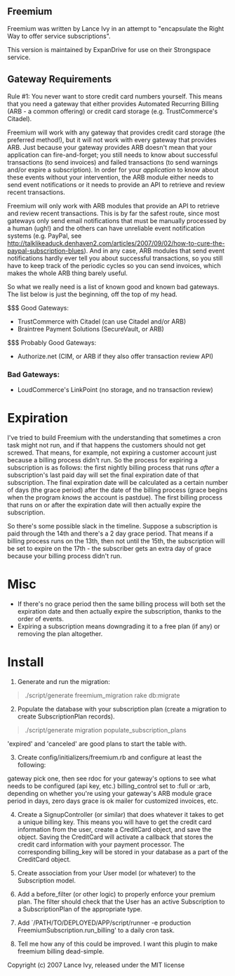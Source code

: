 ## Freemium

Freemium was written by Lance Ivy in an attempt to "encapsulate the Right Way to offer service subscriptions".

This version is maintained by ExpanDrive for use on their Strongspace service.

## Gateway Requirements

Rule #1: You never want to store credit card numbers yourself. This means that you need a gateway that either provides Automated Recurring Billing (ARB - a common offering) or credit card storage (e.g. TrustCommerce's Citadel).

Freemium will work with any gateway that provides credit card storage (the preferred method!), but it will not work with every gateway that provides ARB. Just because your gateway provides ARB doesn't mean that your application can fire-and-forget; you still needs to know about successful transactions (to send invoices) and failed transactions (to send warnings and/or expire a subscription). In order for your _application_ to know about these events without your intervention, the ARB module either needs to send event notifications or it needs to provide an API to retrieve and review recent transactions.

Freemium will only work with ARB modules that provide an API to retrieve and review recent transactions. This is by far the safest route, since most gateways only send email notifications that must be manually processed by a human (ugh!) and the others can have unreliable event notification systems (e.g. PayPal, see http://talklikeaduck.denhaven2.com/articles/2007/09/02/how-to-cure-the-paypal-subscription-blues). And in any case, ARB modules that send event notifications hardly ever tell you about successful transactions, so you still have to keep track of the periodic cycles so you can send invoices, which makes the whole ARB thing barely useful.

So what we really need is a list of known good and known bad gateways. The list below is just the beginning, off the top of my head.

$$$ Good Gateways:
* TrustCommerce with Citadel (can use Citadel and/or ARB)
* Braintree Payment Solutions (SecureVault, or ARB)

$$$ Probably Good Gateways:
* Authorize.net (CIM, or ARB if they also offer transaction review API)

### Bad Gateways:
* LoudCommerce's LinkPoint (no storage, and no transaction review)

# Expiration

I've tried to build Freemium with the understanding that sometimes a cron task might not run, and if that happens the customers should not get screwed. That means, for example, not expiring a customer account just because a billing process didn't run. So the process for expiring a subscription is as follows: the first nightly billing process that runs _after_ a subscription's last paid day will set the final expiration date of that subscription. The final expiration date will be calculated as a certain number of days (the grace period) after the date of the billing process (grace begins when the program _knows_ the account is pastdue). The first billing process that runs on or after the expiration date will then actually expire the subscription.

So there's some possible slack in the timeline. Suppose a subscription is paid through the 14th and there's a 2 day grace period. That means if a billing process runs on the 13th, then not until the 15th, the subscription will be set to expire on the 17th - the subscriber gets an extra day of grace because your billing process didn't run.

# Misc
* If there's no grace period then the same billing process will both set the expiration date and then actually expire the subscription, thanks to the order of events.
* Expiring a subscription means downgrading it to a free plan (if any) or removing the plan altogether.

# Install

1) Generate and run the migration:

  > ./script/generate freemium_migration
  > rake db:migrate

2) Populate the database with your subscription plan (create a migration to create SubscriptionPlan records).

  > ./script/generate migration populate_subscription_plans

  'expired' and 'canceled' are good plans to start the table with.

3) Create config/initializers/freemium.rb and configure at least the following:

  gateway         pick one, then see rdoc for your gateway's options to see what needs to be configured (api key, etc.)
  billing_control set to :full or :arb, depending on whether you're using your gateway's ARB module
  grace period    in days, zero days grace is ok
  mailer          for customized invoices, etc.

4) Create a SignupController (or similar) that does whatever it takes to get a unique billing key. This means you will have to get the credit card information from the user, create a CreditCard object, and save the object. Saving the CreditCard will activate a callback  that stores the credit card information with your payment processor. The corresponding billing_key will be stored in your database as a part of the CreditCard object.

5) Create association from your User model (or whatever) to the Subscription model.

6) Add a before_filter (or other logic) to properly enforce your premium plan. The filter should check that the User has an active Subscription to a SubscriptionPlan of the appropriate type.

7) Add `/PATH/TO/DEPLOYED/APP/script/runner -e production FreemiumSubscription.run_billing' to a daily cron task.

8) Tell me how any of this could be improved. I want this plugin to make freemium billing dead-simple.

Copyright (c) 2007 Lance Ivy, released under the MIT license

